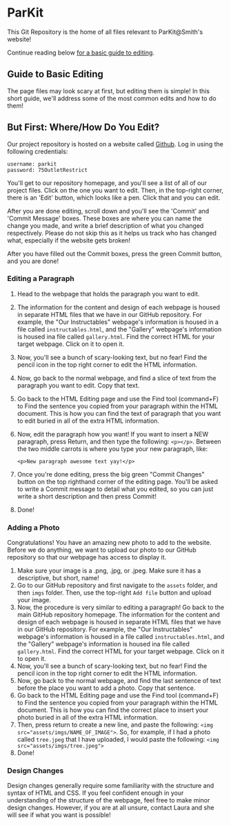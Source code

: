 # ParKit
This Git Repository is the home of all files relevant to ParKit@Smith's website! 

Continue reading below [for a basic guide to editing](#guide-to-basic-editing).

## Guide to Basic Editing

The page files may look scary at first, but editing them is simple! In this short guide, we'll address some of the most common edits and how to do them!

## But First: Where/How Do You Edit?

Our project repository is hosted on a website called [Github](https://github.com). Log in using the following credentials:

    username: parkit
    password: 75OutletRestrict
    
You'll get to our repository homepage, and you'll see a list of all of our project files. Click on the one you want to edit. Then, in the top-right corner, there is an 'Edit' button, which looks like a pen. Click that and you can edit. 

After you are done editing, scroll down and you'll see the 'Commit' and 'Commit Message' boxes. These boxes are where you can name the change you made, and write a brief description of what you changed respectively. Please do not skip this as it helps us track who has changed what, especially if the website gets broken!

After you have filled out the Commit boxes, press the green Commit button, and you are done!
    
### Editing a Paragraph

1. Head to the webpage that holds the paragraph you want to edit.
2. The information for the content and design of each webpage is housed in separate HTML files that we have in our GitHub repository. For example, the "Our Instructables" webpage's information is housed in a file called `instructables.html`, and the "Gallery" webpage's information is housed ina  file called `gallery.html`. Find the correct HTML for your target webpage. Click on it to open it.
3. Now, you'll see a bunch of scary-looking text, but no fear! Find the pencil icon in the top right corner to edit the HTML information.
4. Now, go back to the normal webpage, and find a slice of text from the paragraph you want to edit. Copy that text.
5. Go back to the HTML Editing page and use the Find tool (command+F) to Find the sentence you copied from your paragraph within the HTML document. This is how you can find the text of paragraph that you want to edit buried in all of the extra HTML information.
6. Now, edit the paragraph how you want! If you want to insert a NEW paragraph, press Return, and then type the following: `<p></p>`. Between the two middle carrots is where you type your new paragraph, like:

   `<p>New paragraph awesome text yay!</p>`

7. Once you're done editing, press the big green "Commit Changes" button on the top righthand corner of the editing page. You'll be asked to write a Commit message to detail what you edited, so you can just write a short description and then press Commit!
8. Done!

### Adding a Photo

Congratulations! You have an amazing new photo to add to the website. Before we do anything, we want to upload our photo to our GitHub repository so that our webpage has access to display it. 

1. Make sure your image is a .png, .jpg, or .jpeg. Make sure it has a descriptive, but short, name!
2. Go to our GitHub repository and first navigate to the `assets` folder, and then `imgs` folder. Then, use the top-right `Add file` button and upload your image.
3. Now, the procedure is very similar to editing a paragraph! Go back to the main GitHub repository homepage. The information for the content and design of each webpage is housed in separate HTML files that we have in our GitHub repository. For example, the "Our Instructables" webpage's information is housed in a file called `instructables.html`, and the "Gallery" webpage's information is housed ina  file called `gallery.html`. Find the correct HTML for your target webpage. Click on it to open it.
4. Now, you'll see a bunch of scary-looking text, but no fear! Find the pencil icon in the top right corner to edit the HTML information.
4. Now, go back to the normal webpage, and find the last sentence of text before the place you want to add a photo. Copy that sentence.
5. Go back to the HTML Editing page and use the Find tool (command+F) to Find the sentence you copied from your paragraph within the HTML document. This is how you can find the correct place to insert your photo buried in all of the extra HTML information.
6. Then, press return to create a new line, and paste the following: `<img src="assets/imgs/NAME_OF_IMAGE">`. So, for example, if I had a photo called `tree.jpeg` that I have uploaded, I would paste the following: `<img src="assets/imgs/tree.jpeg">`
7. Done!

### Design Changes

Design changes generally require some familiarity with the structure and syntax of HTML and CSS. If you feel confident enough in your understanding of the structure of the webpage, feel free to make minor design changes. However, if you are at all unsure, contact Laura and she will see if what you want is possible!
